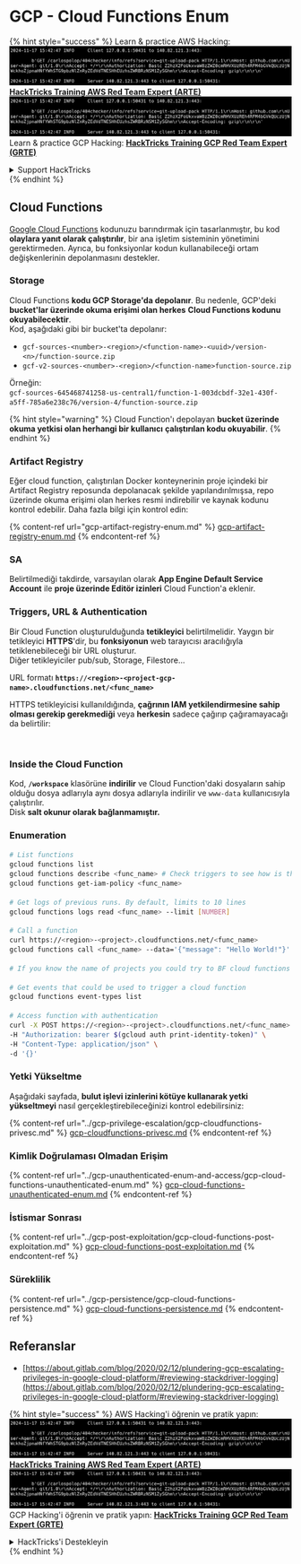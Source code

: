 # GCP - Cloud Functions Enum

{% hint style="success" %}
Learn & practice AWS Hacking:<img src="../../../.gitbook/assets/image (1).png" alt="" data-size="line">[**HackTricks Training AWS Red Team Expert (ARTE)**](https://training.hacktricks.xyz/courses/arte)<img src="../../../.gitbook/assets/image (1).png" alt="" data-size="line">\
Learn & practice GCP Hacking: <img src="../../../.gitbook/assets/image (2).png" alt="" data-size="line">[**HackTricks Training GCP Red Team Expert (GRTE)**<img src="../../../.gitbook/assets/image (2).png" alt="" data-size="line">](https://training.hacktricks.xyz/courses/grte)

<details>

<summary>Support HackTricks</summary>

* Check the [**subscription plans**](https://github.com/sponsors/carlospolop)!
* **Join the** 💬 [**Discord group**](https://discord.gg/hRep4RUj7f) or the [**telegram group**](https://t.me/peass) or **follow** us on **Twitter** 🐦 [**@hacktricks\_live**](https://twitter.com/hacktricks\_live)**.**
* **Share hacking tricks by submitting PRs to the** [**HackTricks**](https://github.com/carlospolop/hacktricks) and [**HackTricks Cloud**](https://github.com/carlospolop/hacktricks-cloud) github repos.

</details>
{% endhint %}

## Cloud Functions <a href="#reviewing-cloud-functions" id="reviewing-cloud-functions"></a>

[Google Cloud Functions](https://cloud.google.com/functions/) kodunuzu barındırmak için tasarlanmıştır, bu kod **olaylara yanıt olarak çalıştırılır**, bir ana işletim sisteminin yönetimini gerektirmeden. Ayrıca, bu fonksiyonlar kodun kullanabileceği ortam değişkenlerinin depolanmasını destekler.

### Storage

Cloud Functions **kodu GCP Storage'da depolanır**. Bu nedenle, GCP'deki **bucket'lar üzerinde okuma erişimi olan herkes** **Cloud Functions kodunu okuyabilecektir**.\
Kod, aşağıdaki gibi bir bucket'ta depolanır:

* `gcf-sources-<number>-<region>/<function-name>-<uuid>/version-<n>/function-source.zip`
* `gcf-v2-sources-<number>-<region>/<function-name>function-source.zip`

Örneğin:\
`gcf-sources-645468741258-us-central1/function-1-003dcbdf-32e1-430f-a5ff-785a6e238c76/version-4/function-source.zip`

{% hint style="warning" %}
Cloud Function'ı depolayan **bucket üzerinde okuma yetkisi olan herhangi bir kullanıcı** **çalıştırılan kodu okuyabilir**.
{% endhint %}

### Artifact Registry

Eğer cloud function, çalıştırılan Docker konteynerinin proje içindeki bir Artifact Registry reposunda depolanacak şekilde yapılandırılmışsa, repo üzerinde okuma erişimi olan herkes resmi indirebilir ve kaynak kodunu kontrol edebilir. Daha fazla bilgi için kontrol edin:

{% content-ref url="gcp-artifact-registry-enum.md" %}
[gcp-artifact-registry-enum.md](gcp-artifact-registry-enum.md)
{% endcontent-ref %}

### SA

Belirtilmediği takdirde, varsayılan olarak **App Engine Default Service Account** ile **proje üzerinde Editör izinleri** Cloud Function'a eklenir.

### Triggers, URL & Authentication

Bir Cloud Function oluşturulduğunda **tetikleyici** belirtilmelidir. Yaygın bir tetikleyici **HTTPS**'dir, bu **fonksiyonun** web tarayıcısı aracılığıyla tetiklenebileceği bir URL oluşturur.\
Diğer tetikleyiciler pub/sub, Storage, Filestore...

URL formatı **`https://<region>-<project-gcp-name>.cloudfunctions.net/<func_name>`**

HTTPS tetikleyicisi kullanıldığında, **çağrının IAM yetkilendirmesine sahip olması gerekip gerekmediği** veya **herkesin** sadece çağırıp çağıramayacağı da belirtilir:

<figure><img src="../../../.gitbook/assets/image (19).png" alt=""><figcaption></figcaption></figure>

### Inside the Cloud Function

Kod, **`/workspace`** klasörüne **indirilir** ve Cloud Function'daki dosyaların sahip olduğu dosya adlarıyla aynı dosya adlarıyla indirilir ve `www-data` kullanıcısıyla çalıştırılır.\
Disk **salt okunur olarak bağlanmamıştır.**

### Enumeration
```bash
# List functions
gcloud functions list
gcloud functions describe <func_name> # Check triggers to see how is this function invoked
gcloud functions get-iam-policy <func_name>

# Get logs of previous runs. By default, limits to 10 lines
gcloud functions logs read <func_name> --limit [NUMBER]

# Call a function
curl https://<region>-<project>.cloudfunctions.net/<func_name>
gcloud functions call <func_name> --data='{"message": "Hello World!"}'

# If you know the name of projects you could try to BF cloud functions names

# Get events that could be used to trigger a cloud function
gcloud functions event-types list

# Access function with authentication
curl -X POST https://<region>-<project>.cloudfunctions.net/<func_name> \
-H "Authorization: bearer $(gcloud auth print-identity-token)" \
-H "Content-Type: application/json" \
-d '{}'
```
### Yetki Yükseltme

Aşağıdaki sayfada, **bulut işlevi izinlerini kötüye kullanarak yetki yükseltmeyi** nasıl gerçekleştirebileceğinizi kontrol edebilirsiniz:

{% content-ref url="../gcp-privilege-escalation/gcp-cloudfunctions-privesc.md" %}
[gcp-cloudfunctions-privesc.md](../gcp-privilege-escalation/gcp-cloudfunctions-privesc.md)
{% endcontent-ref %}

### Kimlik Doğrulaması Olmadan Erişim

{% content-ref url="../gcp-unauthenticated-enum-and-access/gcp-cloud-functions-unauthenticated-enum.md" %}
[gcp-cloud-functions-unauthenticated-enum.md](../gcp-unauthenticated-enum-and-access/gcp-cloud-functions-unauthenticated-enum.md)
{% endcontent-ref %}

### İstismar Sonrası

{% content-ref url="../gcp-post-exploitation/gcp-cloud-functions-post-exploitation.md" %}
[gcp-cloud-functions-post-exploitation.md](../gcp-post-exploitation/gcp-cloud-functions-post-exploitation.md)
{% endcontent-ref %}

### Süreklilik

{% content-ref url="../gcp-persistence/gcp-cloud-functions-persistence.md" %}
[gcp-cloud-functions-persistence.md](../gcp-persistence/gcp-cloud-functions-persistence.md)
{% endcontent-ref %}

## Referanslar

* [https://about.gitlab.com/blog/2020/02/12/plundering-gcp-escalating-privileges-in-google-cloud-platform/#reviewing-stackdriver-logging](https://about.gitlab.com/blog/2020/02/12/plundering-gcp-escalating-privileges-in-google-cloud-platform/#reviewing-stackdriver-logging)

{% hint style="success" %}
AWS Hacking'i öğrenin ve pratik yapın:<img src="../../../.gitbook/assets/image (1).png" alt="" data-size="line">[**HackTricks Training AWS Red Team Expert (ARTE)**](https://training.hacktricks.xyz/courses/arte)<img src="../../../.gitbook/assets/image (1).png" alt="" data-size="line">\
GCP Hacking'i öğrenin ve pratik yapın: <img src="../../../.gitbook/assets/image (2).png" alt="" data-size="line">[**HackTricks Training GCP Red Team Expert (GRTE)**<img src="../../../.gitbook/assets/image (2).png" alt="" data-size="line">](https://training.hacktricks.xyz/courses/grte)

<details>

<summary>HackTricks'i Destekleyin</summary>

* [**abonelik planlarını**](https://github.com/sponsors/carlospolop) kontrol edin!
* **💬 [**Discord grubuna**](https://discord.gg/hRep4RUj7f) veya [**telegram grubuna**](https://t.me/peass) katılın ya da **Twitter'da** 🐦 [**@hacktricks\_live**](https://twitter.com/hacktricks\_live)**'i takip edin.**
* **Hacking ipuçlarını paylaşmak için [**HackTricks**](https://github.com/carlospolop/hacktricks) ve [**HackTricks Cloud**](https://github.com/carlospolop/hacktricks-cloud) github reposuna PR gönderin.**

</details>
{% endhint %}
